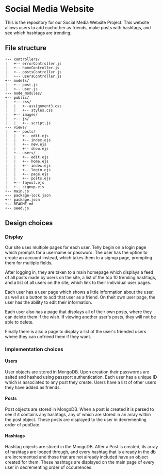 # Social Media Website
This is the repository for our Social Media Website Project. This website allows users to add eachother as friends, make posts with hashtags, and see which hashtags are trending.

## File structure
```
+-- controllers/
|   +-- errorController.js
|   +-- homeController.js
|   +-- postsController.js
|   +-- usersController.js
+-- models/
|   +-- post.js
|   +-- user.js
+-- node_modules/
+-- public/
|   +-- css/
|   |   +--assignment3.css
|   |   +-- styles.css
|   +-- images/
|   +-- js/
|   |   +-- script.js
+-- views/
|   +-- posts/
|   |   +-- edit.ejs
|   |   +-- index.ejs
|   |   +-- new.ejs
|   |   +-- show.ejs
|   +-- users/
|   |   +-- edit.ejs
|   |   +-- home.ejs
|   |   +-- index.ejs
|   |   +-- login.ejs
|   |   +-- page.ejs
|   |   +-- posts.ejs
|   +-- layout.ejs
|   +-- signup.ejs
+-- main.js
+-- package-lock.json
+-- package.json
+-- README.md
+-- seed.js
```

## Design choices

### Display
Our site uses multiple pages for each user. Tehy begin on a login page which prompts for a username or password. The user has the option to create an account instead, which takes them to a signup page, prompting them for multiple fields. 

After logging in, they are taken to a main homepage which displays a feed of all posts made by users on the site, a list of the top 10 trending hashtags, and a list of all users on the site, which link to their individual user pages. 

Each user has a user page which shows a little information about the user, as well as a button to add that user as a friend. On theit own user page, the user has the ability to edit their information.

Each user also has a page that displays all of their own posts, where they can delete them if the wish. If viewing another user's posts, they will not be able to delete.

Finally there is also a page to display a list of the user's friended users where they can unfriend them if they want.

### Implementation choices

#### Users
User objects are stored in MongoDB. Upon creation their passwords are salted and hashed using passport authentication. Each user has a unique ID which is associated to any post they create. Users have a list of other users they have added as friends. 

#### Posts
Post objects are stored in MongoDB. When a post is created it is parsed to see if it contains any hashtags, any of which are stored in an array within the post object. These posts are displayed to the user in decrementing order of pubDate. 

#### Hashtags
Hashtag objects are stored in the MongoDB. After a Post is created, its array of hashtags are looped through, and every hashtag that is already in the db are incremented and those that are not already included have an object created for them. These hashtags are displayed on the main page of every user in decrementing order of occurrences. 


